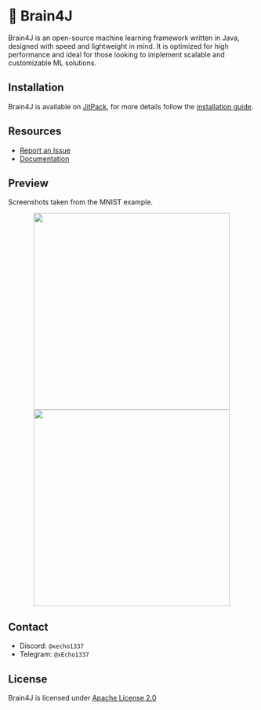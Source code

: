 # 🧠 Brain4J

Brain4J is an open-source machine learning framework written in Java, designed with speed and lightweight in mind. It is optimized for high performance and ideal for those looking to implement scalable and customizable ML solutions.

## Installation

Brain4J is available on [JitPack](https://jitpack.io/), for more details follow the [installation guide](https://github.com/xEcho1337/brain4j/wiki/Installation).

## Resources

* [Report an Issue](https://github.com/xEcho1337/brain4j/issues/new?template=Blank+issue)
* [Documentation](https://github.com/xEcho1337/brain4j/wiki)

## Preview

Screenshots taken from the MNIST example.

<p align="center">
  <img height="400px" src="https://github.com/user-attachments/assets/04dc0bc3-f429-4809-ab10-a187004085c5" />
  <img height="400px" src="https://github.com/user-attachments/assets/235cca1a-a1c1-4c48-a340-9bda88faa05b" />
</p>

## Contact

* Discord: `@xecho1337`
* Telegram: `@xEcho1337`

## License

Brain4J is licensed under [Apache License 2.0](https://github.com/xEcho1337/Brain4J/blob/main/LICENSE)
